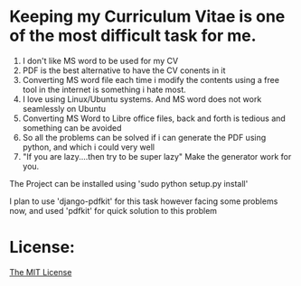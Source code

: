 # Keeping my Curriculum Vitae is one of the most difficult task for me.
1. I don't like MS word to be used for my CV
2. PDF is the best alternative to have the CV conents in it
3. Converting MS word file each time i modify the contents using a free tool in the internet
    is something i hate most.
4. I love using Linux/Ubuntu systems. And MS word does not work seamlessly on Ubuntu
5. Converting MS Word to Libre office files, back and forth is tedious and something can be avoided
6. So all the problems can be solved if i can generate the PDF using python, and which i could very well
7. "If you are lazy....then try to be super lazy" Make the generator work for you.

The Project can be installed using
'sudo python setup.py install'

I plan to use 'django-pdfkit' for this task however facing some problems now,
and used 'pdfkit' for quick solution to this problem

# License:
[The MIT License](LICENSE)
